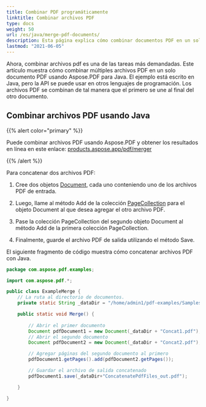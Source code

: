```yaml
---
title: Combinar PDF programáticamente
linktitle: Combinar archivos PDF
type: docs
weight: 50
url: /es/java/merge-pdf-documents/
description: Esta página explica cómo combinar documentos PDF en un solo archivo PDF con Java.
lastmod: "2021-06-05"
---
```


Ahora, combinar archivos pdf es una de las tareas más demandadas.
Este artículo muestra cómo combinar múltiples archivos PDF en un solo documento PDF usando Aspose.PDF para Java. El ejemplo está escrito en Java, pero la API se puede usar en otros lenguajes de programación. Los archivos PDF se combinan de tal manera que el primero se une al final del otro documento.

## Combinar archivos PDF usando Java

{{% alert color="primary" %}}

Puede combinar archivos PDF usando Aspose.PDF y obtener los resultados en línea en este enlace: [products.aspose.app/pdf/merger](https://products.aspose.app/pdf/merger)

{{% /alert %}}

Para concatenar dos archivos PDF:

1. Cree dos objetos [Document](https://reference.aspose.com/pdf/java/com.aspose.pdf/class-use/Document), cada uno conteniendo uno de los archivos PDF de entrada.

1. Luego, llame al método Add de la colección [PageCollection](https://reference.aspose.com/pdf/java/com.aspose.pdf/class-use/PageCollection) para el objeto Document al que desea agregar el otro archivo PDF.
1. Pase la colección PageCollection del segundo objeto Document al método Add de la primera colección PageCollection.
1. Finalmente, guarde el archivo PDF de salida utilizando el método Save.

El siguiente fragmento de código muestra cómo concatenar archivos PDF con Java.

```java
package com.aspose.pdf.examples;

import com.aspose.pdf.*;

public class ExampleMerge {
    // La ruta al directorio de documentos.
    private static String _dataDir = "/home/admin1/pdf-examples/Samples/";

    public static void Merge() {
        
        // Abrir el primer documento
        Document pdfDocument1 = new Document(_dataDir + "Concat1.pdf");
        // Abrir el segundo documento
        Document pdfDocument2 = new Document(_dataDir + "Concat2.pdf");

        // Agregar páginas del segundo documento al primero
        pdfDocument1.getPages().add(pdfDocument2.getPages());

        // Guardar el archivo de salida concatenado
        pdfDocument1.save(_dataDir+"ConcatenatePdfFiles_out.pdf");

    }

}
```